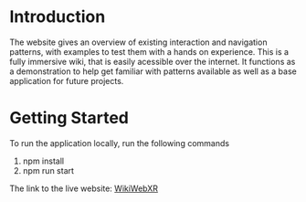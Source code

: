 # Introduction 
 The website gives an overview of existing interaction and navigation patterns, with examples to test them with a hands on experience. This is a fully immersive wiki, that is easily acessible over the internet. 
 It functions as a demonstration to help get familiar with patterns available  as well as a base application for future projects.
# Getting Started
To run the application locally, run the following commands
1.	npm install
2.	npm run start


The link to the live website: [WikiWebXR](https://wikiwebxr.azurewebsites.net/)
